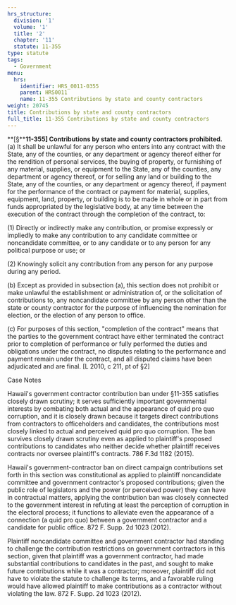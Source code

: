 ```yaml
---
hrs_structure:
  division: '1'
  volume: '1'
  title: '2'
  chapter: '11'
  statute: 11-355
type: statute
tags:
  - Government
menu:
  hrs:
    identifier: HRS_0011-0355
    parent: HRS0011
    name: 11-355 Contributions by state and county contractors
weight: 20745
title: Contributions by state and county contractors
full_title: 11-355 Contributions by state and county contractors
---
```

**[§****11-355] Contributions by state and county contractors prohibited.** (a) It shall be unlawful for any person who enters into any contract with the State, any of the counties, or any department or agency thereof either for the rendition of personal services, the buying of property, or furnishing of any material, supplies, or equipment to the State, any of the counties, any department or agency thereof, or for selling any land or building to the State, any of the counties, or any department or agency thereof, if payment for the performance of the contract or payment for material, supplies, equipment, land, property, or building is to be made in whole or in part from funds appropriated by the legislative body, at any time between the execution of the contract through the completion of the contract, to:

(1) Directly or indirectly make any contribution, or promise expressly or impliedly to make any contribution to any candidate committee or noncandidate committee, or to any candidate or to any person for any political purpose or use; or

(2) Knowingly solicit any contribution from any person for any purpose during any period.

(b) Except as provided in subsection (a), this section does not prohibit or make unlawful the establishment or administration of, or the solicitation of contributions to, any noncandidate committee by any person other than the state or county contractor for the purpose of influencing the nomination for election, or the election of any person to office.

(c) For purposes of this section, "completion of the contract" means that the parties to the government contract have either terminated the contract prior to completion of performance or fully performed the duties and obligations under the contract, no disputes relating to the performance and payment remain under the contract, and all disputed claims have been adjudicated and are final. [L 2010, c 211, pt of §2]

Case Notes

Hawaii's government contractor contribution ban under §11-355 satisfies closely drawn scrutiny; it serves sufficiently important governmental interests by combating both actual and the appearance of quid pro quo corruption, and it is closely drawn because it targets direct contributions from contractors to officeholders and candidates, the contributions most closely linked to actual and perceived quid pro quo corruption. The ban survives closely drawn scrutiny even as applied to plaintiff's proposed contributions to candidates who neither decide whether plaintiff receives contracts nor oversee plaintiff's contracts. 786 F.3d 1182 (2015).

Hawaii's government-contractor ban on direct campaign contributions set forth in this section was constitutional as applied to plaintiff noncandidate committee and government contractor's proposed contributions; given the public role of legislators and the power (or perceived power) they can have in contractual matters, applying the contribution ban was closely connected to the government interest in refuting at least the perception of corruption in the electoral process; it functions to alleviate even the appearance of a connection (a quid pro quo) between a government contractor and a candidate for public office. 872 F. Supp. 2d 1023 (2012).

Plaintiff noncandidate committee and government contractor had standing to challenge the contribution restrictions on government contractors in this section, given that plaintiff was a government contractor, had made substantial contributions to candidates in the past, and sought to make future contributions while it was a contractor; moreover, plaintiff did not have to violate the statute to challenge its terms, and a favorable ruling would have allowed plaintiff to make contributions as a contractor without violating the law. 872 F. Supp. 2d 1023 (2012).